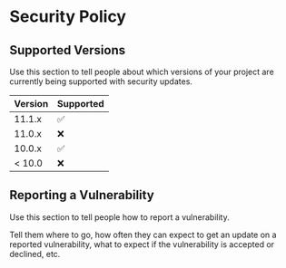# Security Policy

## Supported Versions

Use this section to tell people about which versions of your project are
currently being supported with security updates.

| Version | Supported          |
| ------- | ------------------ |
| 11.1.x   | :white_check_mark:|
|11.0.x   | :x:                |
| 10.0.x   | :white_check_mark:|
| < 10.0   | :x:               |

## Reporting a Vulnerability

Use this section to tell people how to report a vulnerability.

Tell them where to go, how often they can expect to get an update on a
reported vulnerability, what to expect if the vulnerability is accepted or
declined, etc.

